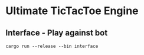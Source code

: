 # Ultimate TicTacToe Engine

## Interface - Play against bot
`cargo run --release --bin interface`

